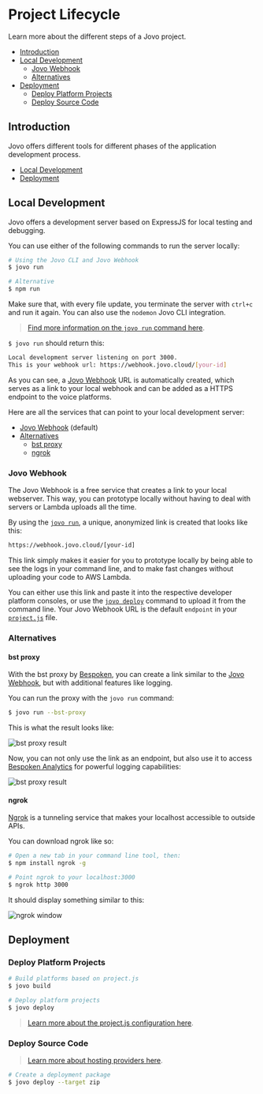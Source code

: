# Project Lifecycle

Learn more about the different steps of a Jovo project.

* [Introduction](#introduction)
* [Local Development](#local-development)
   * [Jovo Webhook](#jovo-webhook)
   * [Alternatives](#alternatives)
* [Deployment](#deployment)
   * [Deploy Platform Projects](#deploy-platform-projects)
   * [Deploy Source Code](#deploy-source-code)


## Introduction

Jovo offers different tools for different phases of the application development process.

* [Local Development](#local-development)
* [Deployment](#deployment)


## Local Development

Jovo offers a development server based on ExpressJS for local testing and debugging.

You can use either of the following commands to run the server locally:

```sh
# Using the Jovo CLI and Jovo Webhook
$ jovo run

# Alternative
$ npm run
```

Make sure that, with every file update, you terminate the server with `ctrl+c` and run it again. You can also use the `nodemon` Jovo CLI integration. 

> [Find more information on the `jovo run` command here](../workflows/cli/run.md './cli/run').

`$ jovo run` should return this:

```sh
Local development server listening on port 3000.
This is your webhook url: https://webhook.jovo.cloud/[your-id]
```

As you can see, a [Jovo Webhook](#jovo-webhook) URL is automatically created, which serves as a link to your local webhook and can be added as a HTTPS endpoint to the voice platforms.

Here are all the services that can point to your local development server:
* [Jovo Webhook](#jovo-webhook) (default)
* [Alternatives](#alternatives)
   * [bst proxy](#bst-proxy)
   * [ngrok](#ngrok)


### Jovo Webhook

The Jovo Webhook is a free service that creates a link to your local webserver. This way, you can prototype locally without having to deal with servers or Lambda uploads all the time.

By using the [`jovo run`](../workflows/cli/run './cli/run'), a unique, anonymized link is created that looks like this:

```sh
https://webhook.jovo.cloud/[your-id]
```

This link simply makes it easier for you to prototype locally by being able to see the logs in your command line, and to make fast changes without uploading your code to AWS Lambda.

You can either use this link and paste it into the respective developer platform consoles, or use the [`jovo deploy`](../workflows/cli/deploy '../cli/deploy') command to upload it from the command line. Your Jovo Webhook URL is the default `endpoint` in your [`project.js`](../configuration/project-js.md './project-js') file.


### Alternatives

#### bst proxy

With the bst proxy by [Bespoken](https://bespoken.io/), you can create a link similar to the [Jovo Webhook](#jovo-webhook), but with additional features like logging.

You can run the proxy with the `jovo run` command:

```sh
$ jovo run --bst-proxy
```
This is what the result looks like:

![bst proxy result](https://www.jovo.tech/blog/wp-content/uploads/2017/10/terminal-bst-proxy-1.jpg)

Now, you can not only use the link as an endpoint, but also use it to access [Bespoken Analytics](../integrations/analytics/bespoken.md './analytics/bespoken') for powerful logging capabilities:

![bst proxy result](https://www.jovo.tech/blog/wp-content/uploads/2017/10/bespoken-logging.jpg)

#### ngrok

[Ngrok](https://ngrok.com/) is a tunneling service that makes your localhost accessible to outside APIs.

You can download ngrok like so:

```sh
# Open a new tab in your command line tool, then:
$ npm install ngrok -g

# Point ngrok to your localhost:3000
$ ngrok http 3000
```

It should display something similar to this:

![ngrok window](https://www.jovo.tech/img/docs/building-a-voice-app/webhook-url.jpg)


## Deployment

### Deploy Platform Projects

```sh
# Build platforms based on project.js
$ jovo build

# Deploy platform projects
$ jovo deploy
```

> [Learn more about the project.js configuration here](../configuration/project-js.md './project-js').



### Deploy Source Code

> [Learn more about hosting providers here](../configuration/hosting './hosting').

```sh
# Create a deployment package
$ jovo deploy --target zip
```


<!--[metadata]: {"description": "Learn more about the different steps of a Jovo project.", "route": "project-lifecycle"}-->
